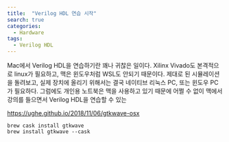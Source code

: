 ```yaml
---
title:  "Verilog HDL 연습 시작"
search: true
categories: 
  - Hardware
tags:
  - Verilog HDL
---
```


Mac에서 Verilog HDL을 연습하기란 꽤나 귀찮은 일이다. Xilinx Vivado도 본격적으로 linux가 필요하고, 맥은 윈도우처럼 WSL도 안되기 때문이다. 제대로 된 시뮬레이션을 돌려보고, 실제 장치에 올리기 위해서는 결국 네이티브 리눅스 PC, 또는 윈도우 PC가 필요하다. 그럼에도 개인용 노트북은 맥을 사용하고 있기 때문에 어쩔 수 없이 맥에서 강의를 들으면서 Verilog HDL을 연습할 수 있는 



https://ughe.github.io/2018/11/06/gtkwave-osx


```Terminal
brew cask install gtkwave
brew install gtkwave --cask
```
